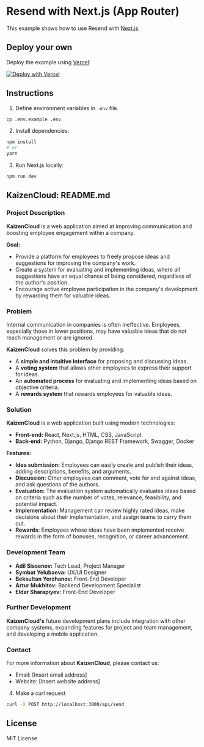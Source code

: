 # Resend with Next.js (App Router)

This example shows how to use Resend with [Next.js](https://nextjs.org).

## Deploy your own

Deploy the example using [Vercel](https://vercel.com):

[![Deploy with Vercel](https://vercel.com/button)](https://vercel.com/new/clone?repository-url=https://github.com/resend/resend-nextjs-app-router-example&project-name=resend-nextjs-app-router-example&repository-name=resend-nextjs-app-router-example&env=RESEND_API_KEY)

## Instructions

1. Define environment variables in `.env` file.

```sh
cp .env.example .env
```

2. Install dependencies:

```sh
npm install
# or
yarn
```

3. Run Next.js locally:

```sh
npm run dev
```

## KaizenCloud: README.md

### Project Description

**KaizenCloud** is a web application aimed at improving communication and boosting employee engagement within a company.

**Goal:**

* Provide a platform for employees to freely propose ideas and suggestions for improving the company's work.
* Create a system for evaluating and implementing ideas, where all suggestions have an equal chance of being considered, regardless of the author's position.
* Encourage active employee participation in the company's development by rewarding them for valuable ideas.

### Problem

Internal communication in companies is often ineffective. Employees, especially those in lower positions, may have valuable ideas that do not reach management or are ignored.

**KaizenCloud** solves this problem by providing:

* A **simple and intuitive interface** for proposing and discussing ideas.
* A **voting system** that allows other employees to express their support for ideas.
* An **automated process** for evaluating and implementing ideas based on objective criteria.
* A **rewards system** that rewards employees for valuable ideas.

### Solution

**KaizenCloud** is a web application built using modern technologies:

* **Front-end:** React, Next.js, HTML, CSS, JavaScript
* **Back-end:** Python, Django, Django REST Framework, Swagger, Docker

**Features:**

* **Idea submission:** Employees can easily create and publish their ideas, adding descriptions, benefits, and arguments.
* **Discussion:** Other employees can comment, vote for and against ideas, and ask questions of the authors.
* **Evaluation:** The evaluation system automatically evaluates ideas based on criteria such as the number of votes, relevance, feasibility, and potential impact.
* **Implementation:** Management can review highly rated ideas, make decisions about their implementation, and assign teams to carry them out.
* **Rewards:** Employees whose ideas have been implemented receive rewards in the form of bonuses, recognition, or career advancement.

### Development Team

* **Adil Sissenov:** Tech Lead, Project Manager
* **Symbat Yelubaeva:** UX/UI Designer
* **Beksultan Yerzhanov:** Front-End Developer
* **Artur Mukhitov:** Backend Development Specialist
* **Eldar Sharapiyev:** Front-End Developer

### Further Development

**KaizenCloud's** future development plans include integration with other company systems, expanding features for project and team management, and developing a mobile application.

### Contact

For more information about **KaizenCloud**, please contact us:

* Email: [Insert email address]
* Website: [Insert website address]


4. Make a curl request

```sh
curl -X POST http://localhost:3000/api/send
```

## License

MIT License
